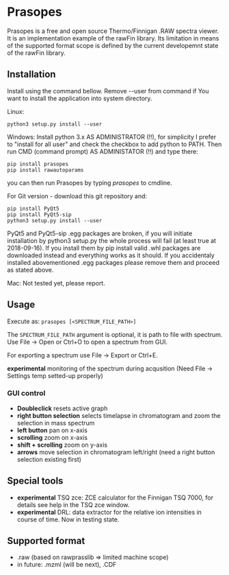 Prasopes
========

Prasopes is a free and open source Thermo/Finnigan .RAW spectra viewer. It is an implementation example of the rawFin library. Its limitation in means of the supported format scope is defined by the current developemnt state of the rawFin library.

## Installation

Install using the command bellow. Remove --user from command if You want to
install the application into system directory.

Linux:

```
python3 setup.py install --user
```

Windows:
Install python 3.x AS ADMINISTRATOR (!!), for simplicity I prefer to "install for all user" and check the checkbox to add python to PATH. Then run CMD (command prompt) AS ADMINISTATOR (!!) and type there:
```
pip install prasopes
pip install rawautoparams
```

you can then run Prasopes by typing <i>prasopes</i> to cmdline.

For Git version - download this git repository and:
```
pip install PyQt5
pip install PyQt5-sip
python3 setup.py install --user
```
PyQt5 and PyQt5-sip .egg packages are broken, if you will initiate installation by python3 setup.py the whole process will fail (at least true at 2018-09-16). If you install them by pip install valid .whl packages are downloaded instead and everything works as it should. If you accidentaly installed abovementioned .egg packages please remove them and proceed as stated above.


Mac:
Not tested yet, please report.

## Usage

Execute as: `prasopes [<SPECTRUM_FILE_PATH>]`

The `SPECTRUM_FILE_PATH` argument is optional, it is path to file with spectrum.
Use File -> Open or Ctrl+O to open a spectrum from GUI.

For exporting a spectrum use File -> Export or Ctrl+E.

 **experimental** monitoring of the spectrum during acqusition (Need File -> Settings temp setted-up properly)

### GUI control

  * **Doubleclick** resets active graph
  * **right button selection** selects timelapse in chromatogram and zoom the selection in mass spectrum
  * **left button** pan on x-axis
  * **scrolling** zoom on x-axis
  * **shift + scrolling** zoom on y-axis
  * **arrows** move selection in chromatogram left/right (need a right button selection existing first)

## Special tools

  * **experimental** TSQ zce: ZCE calculator for the Finnigan TSQ 7000, for details see help in the TSQ zce window.
  * **experimental** DRL: data extractor for the relative ion intensities in course of time. Now in testing state.

## Supported format
  * .raw (based on rawprasslib => limited machine scope)
  * in future: .mzml (will be next), .CDF
